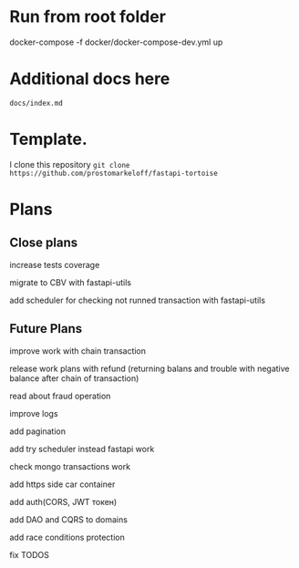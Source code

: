 # Run from root folder
docker-compose  -f docker/docker-compose-dev.yml up

# Additional docs here
`docs/index.md`

# Template.
I clone this repository `git clone https://github.com/prostomarkeloff/fastapi-tortoise`

# Plans
## Close plans
increase tests coverage

migrate to CBV with fastapi-utils

add scheduler for checking not runned transaction with fastapi-utils


## Future Plans
improve work with chain transaction

release work plans with refund (returning balans and trouble with negative balance after chain of transaction)

read about fraud operation 

improve logs

add pagination

add try scheduler instead fastapi work

check mongo transactions work

add https side car container

add auth(CORS, JWT токен)

add DAO and CQRS to domains

add race conditions protection 

fix TODOS


